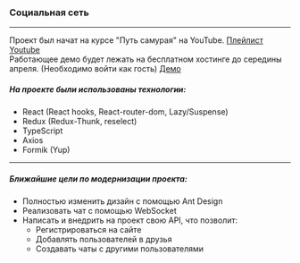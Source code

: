 ### Социальная сеть
----------

Проект был начат на курсе "Путь самурая" на YouTube. 
[Плейлист Youtube](https://www.youtube.com/playlist?list=PLcvhF2Wqh7DNVy1OCUpG3i5lyxyBWhGZ8) <br/>
Работающее демо будет лежать на бесплатном хостинге до середины апреля. (Необходимо войти как гость)
[Демо](http://f0629276.xsph.ru/)

##### На проекте были использованы технологии:
* React (React hooks, React-router-dom, Lazy/Suspense)
* Redux (Redux-Thunk, reselect)
* TypeScript
* Axios
* Formik (Yup)
-----------

##### Ближайшие цели по модернизации проекта:

* Полностью изменить дизайн с помощью Ant Design
* Реализовать чат с помощью WebSocket
* Написать и внедрить на проект свою API, что позволит:
  * Регистрироваться на сайте
  * Добавлять пользователей в друзья
  * Создавать чаты с другими пользователями